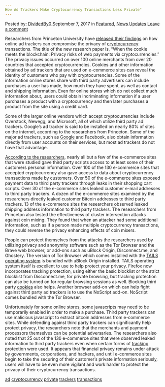 ```yaml
---
How Ad Trackers Make Cryptocurrency Transactions Less Private"
---
```

<article class="post-listing post-22424 post type-post status-publish format-standard has-post-thumbnail hentry 
 tag-ad tag-cryptocurrency tag-private tag-trackers tag-transactions">
<div class="post-inner">
    <span>Posted by: <a href="https://www.deepdotweb.com/author/dividedby0/" title="">DividedBy0 </a></span>
<span>September 7, 2017</span>
<span>in <a href="https://www.deepdotweb.com/category/deepdot-news/" rel="category tag">Featured</a>, <a href="https://www.deepdotweb.com/category/news-updates/" rel="category tag">News Updates</a></span>
<span><a href="https://www.deepdotweb.com/2017/09/07/ad-trackers-make-cryptocurrency-transactions-less-private/#respond">Leave a comment</a></span>
</p>
<div class="clear"></div>
    
<p>Researchers from Princeton University have <a href="https://arxiv.org/pdf/1708.04748.pdf">released their findings</a> on how online ad trackers can compromise the privacy of <a href="https://www.deepdotweb.com/tag/cryptocurrency/">cryptocurrency</a> transactions. The title of the new research paper is, “When the cookie meets the blockchain: Privacy risks of web payments via cryptocurrencies.” The privacy issues occurred on over 100 online merchants from over 20 countries that accepted cryptocurrencies. Cookies and other information obtained by ad trackers that are used on e-commerce sites can reveal the identity of customers who pay with cryptocurrencies. Some of the information online stores share with third party advertisers can include purchases a user has made, how much they have spent, as well as contact and shipping information. Even for online stores which do not collect much information about, users could obtain incriminating information if a user purchases a product with a cryptocurrency and then later purchases a product from the site using a credit card.</p>
<p>Some of the larger online vendors which accept cryptocurrencies include Overstock, Newegg, and Microsoft, all of which utilize third party ad trackers. Google’s ad tracker is said to be installed on nearly 80% of sites on the internet, according to the researchers from Princeton. Some of the major ad trackers, such as <a href="https://www.deepdotweb.com/tag/google/">Google</a> and Facebook, also obtain information directly from user accounts on their services, but most ad trackers do not have that advantage.</p>
<p><a href="https://www.bleepingcomputer.com/news/technology/ad-trackers-on-e-commerce-sites-can-unmask-bitcoin-transactions/">According to the researchers</a>, nearly all but a few of the e-commerce sites that were studied gave third party scripts access to at least some of their customers personal information. Over 100 of the 130 e-commerce sites that accepted cryptocurrency also gave access to data about cryptocurrency transactions made by customers. Over 50 of the e-commerce sites exposed payment data to third party trackers through leaks in their shopping cart scripts. Over 30 of the e-commerce sites leaked customer e-mail addresses to third party trackers. A dozen of the e-commerce sites examined by the researchers directly leaked customer Bitcoin addresses to third party trackers. 13 of the e-commerce sites the researchers observed leaked shipping address information to third party trackers. The researchers from Princeton also tested the effectiveness of cluster intersection attacks against coin mixing. They found that when an attacker had some additional information, such as if a person made multiple cryptocurrency transactions, they could reverse the privacy enhancing effects of coin mixers.</p>
<p>People can protect themselves from the attacks the researchers used by utilizing privacy and anonymity software such as the Tor Browser and the Brave web browser, or add-ons such as uBlock Origin, Disconnect.me, and Ghostery. The version of Tor Browser which comes installed with the <a href="https://www.deepdotweb.com/2017/01/07/staying-safe-deep-tails/">TAILS operating system</a> is bundled with uBlock Origin installed. TAILS operating system itself is excellent to use to help protect your privacy. Firefox now incorporates tracking protection, using either the basic blocklist or the strict blocklist from Disconnect.me, for private browsing, but tracking protection can also be turned on for regular browsing sessions as well. Blocking third party <a href="https://www.deepdotweb.com/jolly-rogers-security-guide-for-beginners/cookies-javascript-revisited-plus-flash-cookies-and-other-browser-tracking/">cookies</a> also helps. Another browser add-on which can help fight against third party ad trackers is to use the NoScript add-on. NoScript comes bundled with the Tor Browser.</p>
<p>Unfortunately for some online stores, some javascripts may need to be temporarily enabled in order to make a purchase. Third party trackers can use malicious javascript to extract bitcoin addresses from e-commerce sites. While defending against third party trackers can significantly help protect privacy, the researchers note that the merchants and payment processors themselves can be potential adversaries. The researchers also noted that 25 out of the 130 e-commerce sites that were observed leaked information to third party trackers even when certain forms of <a href="https://www.deepdotweb.com/jolly-rogers-security-guide-for-beginners/tracking-cookies/">tracking</a> protection were used. It appears that financial privacy remains under attack by governments, corporations, and hackers, and until e-commerce sites begin to take the securing of their customer&#8217;s private information seriously, users will have to be even more vigilant and work harder to protect the privacy of their cryptocurrency transactions.</p>
</div>
<a href="https://www.deepdotweb.com/tag/ad/" rel="tag">ad</a> <a href="https://www.deepdotweb.com/tag/cryptocurrency/" rel="tag">cryptocurrency</a> <a href="https://www.deepdotweb.com/tag/private/" rel="tag">private</a> <a href="https://www.deepdotweb.com/tag/trackers/" rel="tag">trackers</a> <a href="https://www.deepdotweb.com/tag/transactions/" rel="tag">transactions</a></span> <span style="display:none" class="updated">2017-09-07</span>
<div style="display:none" class="vcard author" itemprop="author" itemscope itemtype="http://schema.org/Person"><strong class="fn" itemprop="name"><a href="https://www.deepdotweb.com/author/dividedby0/" title="Posts by DividedBy0" rel="author">DividedBy0</a></strong></div>
    
